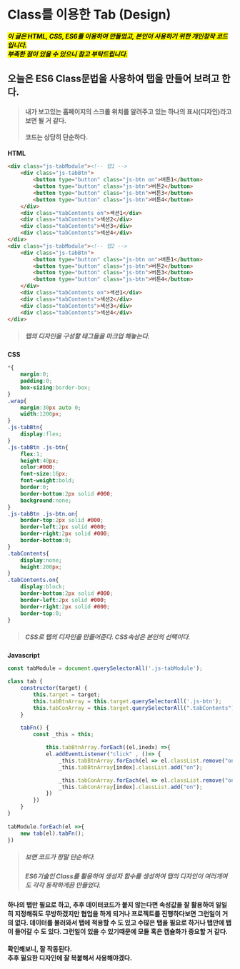 Class를 이용한 Tab (Design)
=========================

#### <mark>*이 글은 HTML, CSS, ES6를 이용하여 만들었고, 본인이 사용하기 위한 개인창작 코드입니다.<br>부족한 점이 있을 수 있으니 참고 부탁드립니다.*</mark> 

## 오늘은 ES6 Class문법을 사용하여 탭을 만들어 보려고 한다.    

>#### 내가 보고있는 홈페이지의 스크롤 위치를 알려주고 있는 하나의 표시(디자인)라고 보면 될 거 같다.<br><br>코드는 상당히 단순하다.

**HTML**
```html
<div class="js-tabModule"><!-- 탭1 -->
    <div class="js-tabBtn">
        <button type="button" class="js-btn on">버튼1</button>
        <button type="button" class="js-btn">버튼2</button>
        <button type="button" class="js-btn">버튼3</button>
        <button type="button" class="js-btn">버튼4</button>
    </div>
    <div class="tabContents on">섹션1</div>
    <div class="tabContents">섹션2</div>
    <div class="tabContents">섹션3</div>
    <div class="tabContents">섹션4</div> 
</div>
<div class="js-tabModule"><!-- 탭2 -->
    <div class="js-tabBtn">
        <button type="button" class="js-btn on">버튼1</button>
        <button type="button" class="js-btn">버튼2</button>
        <button type="button" class="js-btn">버튼3</button>
        <button type="button" class="js-btn">버튼4</button>
    </div>
    <div class="tabContents on">섹션1</div>
    <div class="tabContents">섹션2</div>
    <div class="tabContents">섹션3</div>
    <div class="tabContents">섹션4</div> 
</div>
```
>##### *탭의 디자인을 구성할 태그들을 마크업 해놓는다.*

**CSS**
```css
*{
    margin:0;
    padding:0;
    box-sizing:border-box;
}
.wrap{
    margin:30px auto 0;
    width:1200px;
}
.js-tabBtn{
    display:flex;
}
.js-tabBtn .js-btn{
    flex:1;
    height:40px;
    color:#000;
    font-size:16px;
    font-weight:bold;
    border:0;
    border-bottom:2px solid #000;
    background:none;
}
.js-tabBtn .js-btn.on{
    border-top:2px solid #000;
    border-left:2px solid #000;
    border-right:2px solid #000;
    border-bottom:0;
}
.tabContents{
    display:none;
    height:200px;
}
.tabContents.on{
    display:block;
    border-bottom:2px solid #000;
    border-left:2px solid #000;
    border-right:2px solid #000;
    border-top:0;
}
```
>##### *CSS로 탭의 디자인을 만들어준다. CSS속성은 본인의 선택이다.*


**Javascript**
```javascript
const tabModule = document.querySelectorAll('.js-tabModule');

class tab {
    constructor(target) {
        this.target = target;
        this.tabBtnArray = this.target.querySelectorAll('.js-btn');
        this.tabConArray = this.target.querySelectorAll(".tabContents");
    }
    
    tabFn() {
        const _this = this;                            

            this.tabBtnArray.forEach((el,inedx) =>{
            el.addEventListener("click" , ()=> {
                _this.tabBtnArray.forEach(el => el.classList.remove("on"));                
                _this.tabBtnArray[index].classList.add("on");     

                _this.tabConArray.forEach(el => el.classList.remove("on"));
                _this.tabConArray[index].classList.add("on");
            })
        })
    }
}
                
tabModule.forEach(el =>{
    new tab(el).tabFn();
})
```
>##### *보면 코드가 정말 단순하다.*
>##### *ES6기술인 Class를 활용하여 생성자 함수를 생성하여 탭의 디자인이 여러개여도 각각 동작하게끔 만들었다.*

#### 하나의 탭만 필요로 하고, 추후 데이터코드가 붙지 않는다면 속성값을 잘 활용하여 일일히 지정해줘도 무방하겠지만 협업을 하게 되거나 프로젝트를 진행하다보면 그런일이 거의 없다. 데이터를 불러와서 탭에 적용할 수 도 있고 수많은 탭을 필요로 하거나 탭안에 탭이 들어갈 수 도 있다. 그런일이 있을 수 있기때문에 모듈 혹은 캡슐화가 중요할 거 같다.

#### 확인해보니, 잘 작동된다.<br>추후 필요한 디자인에 잘 복붙해서 사용해야겠다.






